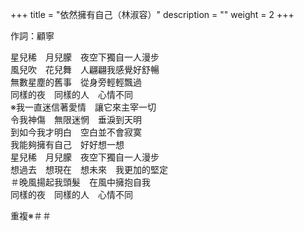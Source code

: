 +++
title = "依然擁有自己（林淑容）"
description = ""
weight = 2
+++

作詞：顧寧　

星兒稀　月兒朦　夜空下獨自一人漫步  
風兒吹　花兒舞　人翩翩我感覺好舒暢  
無數星塵的舊事　從身旁輕輕飄過  
同樣的夜　同樣的人　心情不同  
※我一直迷信著愛情　讓它來主宰一切  
令我神傷　無限迷惘　垂淚到天明  
到如今我才明白　空白並不會寂寞  
我能夠擁有自己　好好想一想  
星兒稀　月兒朦　夜空下獨自一人漫步  
想過去　想現在　想未來　我更加的堅定  
＃晚風揚起我頭髮　在風中擁抱自我  
同樣的夜　同樣的人　心情不同  

重複※＃＃
